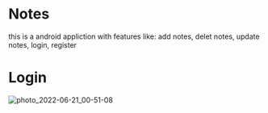 # Notes
this is a android appliction with features like: add notes, delet notes, update notes, login, register

# Login
![photo_2022-06-21_00-51-08](https://user-images.githubusercontent.com/62308184/174686537-98ebc48f-88d3-451a-9ad4-114bb2e14d70.jpg)
